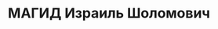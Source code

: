 ---
title: МАГИД Израиль Шоломович
description: '1906 г. р., уроженец г. Двинск Витебской губ., еврей, член ВКП(б) в
  1926-1935 гг., окончил Лен. комвуз им. Крупской, парторг и техпроп Сестрорецкого
  завода им. Воскова, проживал: ст. Александровская, 2-я линия, д. 164. Особым совещанием
  при НКВД СССР 10 февраля 1935 г. осужден за "содействие контрреволюционной зиновьевской
  группе" на 4 года ссылки. Отбывал наказание в с. Сургут, затем в п. Салехард Ямало-Ненецкого
  окр., работал слесарем-инструментальщиком рыбоконсервного комбината. Вновь арестован
  26 августа 1936 г. Выездной сессией Военной коллегии Верховного суда СССР в г. Тюмень
  6 мая 1937 г. осужден по ст. ст. 58-8-11 УК РСФСР на 10 лет тюрьмы. Отбывал наказание
  в Верхне-Уральской тюрьме. Тройкой УНКВД по Челябинской обл. 27 октября 1937 г.
  приговорен за "активную контрреволюционную агитацию среди заключенных, высказывание
  террористических и повстанческих настроений и клевету на правительство" к высшей
  мере наказания. Расстрелян 30 декабря 1937 г.'
---